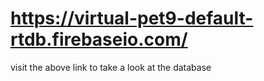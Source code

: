 # https://virtual-pet9-default-rtdb.firebaseio.com/

visit the above link to take a look at the database
